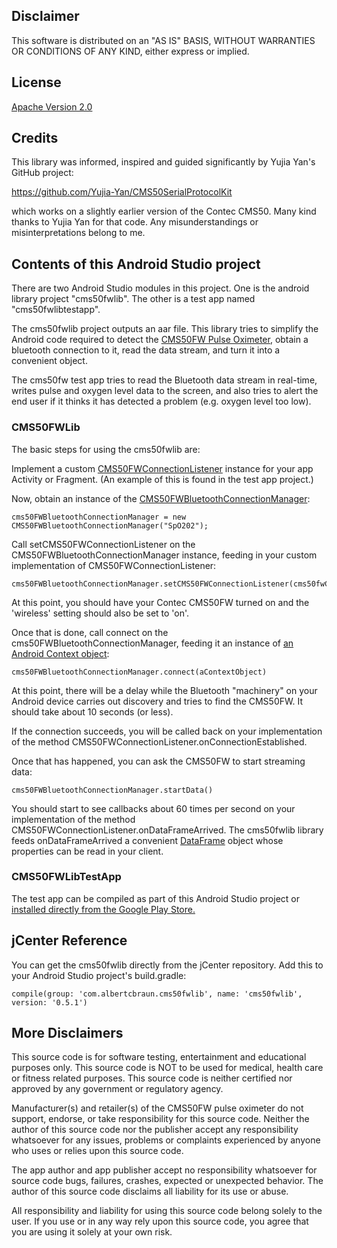 ## Disclaimer 

This software is distributed on an "AS IS" BASIS, WITHOUT WARRANTIES OR CONDITIONS OF ANY KIND, either express or implied.

## License
[Apache Version 2.0](http://www.apache.org/licenses/LICENSE-2.0.html)

## Credits 

This library was informed, inspired and guided significantly by Yujia Yan's GitHub project: 

https://github.com/Yujia-Yan/CMS50SerialProtocolKit 

which works on a slightly earlier version of the Contec CMS50. Many kind thanks to Yujia Yan for that code. Any misunderstandings or misinterpretations belong to me. 

## Contents of this Android Studio project

There are two Android Studio modules in this project. One is the android library project "cms50fwlib". The other is a test app named "cms50fwlibtestapp". 

The cms50fwlib project outputs an aar file. This library tries to simplify the Android code required to detect the <a href="http://www.amazon.com/Acc-bluetooth-enabled-Oximeter-SnugFit/dp/B00LKUHD9K/">CMS50FW Pulse Oximeter</a>, obtain a bluetooth connection to it, read the data stream, and turn it into a convenient object.

The cms50fw test app tries to read the Bluetooth data stream in real-time, writes pulse and oxygen level data to the screen, and also tries to alert the end user if it thinks it has detected a problem (e.g. oxygen level too low). 

### CMS50FWLib 

The basic steps for using the cms50fwlib are:

Implement a custom [CMS50FWConnectionListener](https://github.com/albertcbraun/CMS50FW/blob/master/cms50fwlib/src/main/java/com/albertcbraun/cms50fwlib/CMS50FWConnectionListener.java) instance for your app Activity or Fragment. (An example of this is found in the test app project.) 

Now, obtain an instance of the [CMS50FWBluetoothConnectionManager](https://github.com/albertcbraun/CMS50FW/blob/master/cms50fwlib/src/main/java/com/albertcbraun/cms50fwlib/CMS50FWBluetoothConnectionManager.java): 
````
cms50FWBluetoothConnectionManager = new CMS50FWBluetoothConnectionManager("SpO202"); 
````

Call setCMS50FWConnectionListener on the CMS50FWBluetoothConnectionManager instance, feeding in your custom implementation of CMS50FWConnectionListener: 
````
cms50FWBluetoothConnectionManager.setCMS50FWConnectionListener(cms50fwCallbacks);
````

At this point, you should have your Contec CMS50FW turned on and the 'wireless' setting should also be set to 'on'. 

Once that is done, call connect on the cms50FWBluetoothConnectionManager, feeding it an instance of [an Android Context object](http://developer.android.com/reference/android/content/Context.html): 
````
cms50FWBluetoothConnectionManager.connect(aContextObject) 
````

At this point, there will be a delay while the Bluetooth "machinery" on your Android device carries out discovery and tries to find the CMS50FW. It should take about 10 seconds (or less). 

If the connection succeeds, you will be called back on your implementation of the method CMS50FWConnectionListener.onConnectionEstablished. 

Once that has happened, you can ask the CMS50FW to start streaming data: 
````
cms50FWBluetoothConnectionManager.startData()
````
You should start to see callbacks about 60 times per second on your implementation of the method CMS50FWConnectionListener.onDataFrameArrived. The cms50fwlib library feeds onDataFrameArrived a convenient  [DataFrame](https://github.com/albertcbraun/CMS50FW/blob/master/cms50fwlib/src/main/java/com/albertcbraun/cms50fwlib/DataFrame.java) object whose properties can be read in your client. 


### CMS50FWLibTestApp 

The test app can be compiled as part of this Android Studio project or <a href="https://play.google.com/store/apps/details?id=com.albertcbraun.cms50fw.alert">installed directly from the Google Play Store.</a>

## jCenter Reference
You can get the cms50fwlib directly from the jCenter repository. Add this to your Android Studio project's build.gradle: 
````
compile(group: 'com.albertcbraun.cms50fwlib', name: 'cms50fwlib', version: '0.5.1')
````

## More Disclaimers

This source code is for software testing, entertainment and educational purposes only. This source code is NOT to be used for medical, health care or fitness related purposes. This source code is neither certified nor approved by any government or regulatory agency. 

Manufacturer(s) and retailer(s) of the CMS50FW pulse oximeter do not support, endorse, or take responsibility for this source code. Neither the author of this source code nor the publisher accept any responsibility whatsoever for any issues, problems or complaints experienced by anyone who uses or relies upon this source code. 

The app author and app publisher accept no responsibility whatsoever for source code bugs, failures, crashes, expected or unexpected behavior. The author of this source code disclaims all liability for its use or abuse.

All responsibility and liability for using this source code belong solely to the user. If you use or in any way rely upon this source code, you agree that you are using it solely at your own risk. 





